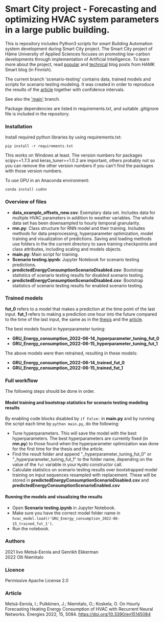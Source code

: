 # Smart City project - Forecasting and optimizing HVAC system parameters in a large public building.

This is repository includes Python3 scripts for smart Building Automation system development during Smart City project. The Smart City project of Häme University of Applied Sciences focuses on promoting low-carbon developments through implementation of Artificial Intelligence. To learn more about the project, read [popular](https://blog.hamk.fi/hamk-smart/koneoppiminen-alykkaissa-rakennuksissa/) and [technical](https://blog.hamk.fi/hamk-smart/alykaupunki-hanke-edistaa-tekoalyn-tuotteistamista-rakennuksissa/) blog posts from HAMK Smart blog (in Finnish).

The current branch 'scenario-testing' contains data, trained models and scripts for scenario testing modeling. It was created in order to reproduce the results of the [article](https://doi.org/10.3390/en15145084) together with confidence intervals.

See also the ['main'](https://github.com/hamk-uas/HAMK_Smart_City/tree/main) branch.

Package dependencies are listed in requirements.txt, and suitable .gitignore file is included in the repository.

### Installation
Install required python libraries by using requirements.txt:
```
pip install -r requirements.txt
```

This works on Windows at least. The version numbers for packages scipy==1.7.3 and keras_tuner==1.0.2 are important, others probably not so you can remove the other version numbers if you can't find the packages with those version numbers.

To use GPU in an Anaconda environment:

```
conda install cudnn
```

### Overview of files
* __data_example_offsets_new.csv__: Exemplary data set. Includes data for multiple HVAC parameters in addition to weather variables. The whole data set has been downsampled to hourly temporal granularity.
* __rnn.py__: Class structure for RNN model and their training. Includes methods for data preprocessing, hyperparameter optimization, model training and visualization of predictions. Saving and loading methods use folders in the the current directory to save training checkpoints and class attributes, including scaling and models objects. 
* __main.py__: Main script for training.
* __Scenario testing.ipynb__: Jupyter Notebook for scenario testing predictions.
* __predictedEnergyConsumptionScenarioDisabled.csv__: Bootstrap statistics of scenario testing results for disabled scenario testing.
* __predictedEnergyConsumptionScenarioDisabled.csv__: Bootstrap statistics of scenario testing results for enabled scenario testing.

### Trained models

__fut_0__ refers to a model that makes a prediction at the time point of the last input. __fut_1__ refers to making a prediction one hour into the future compared to the time of the last input, the same as in the [thesis](http://urn.fi/URN:NBN:fi:aalto-202202061759) and the [article](https://doi.org/10.3390/en15145084).

The best models found in hyperparameter tuning:
* __GRU_Energy_consumption_2022-06-14_hyperparameter_tuning_fut_0__
* __GRU_Energy_consumption_2022-06-15_hyperparameter_tuning_fut_1__

The above models were then retrained, resulting in these models:
* __GRU_Energy_consumption_2022-06-14_trained_fut_0__
* __GRU_Energy_consumption_2022-06-15_trained_fut_1__

### Full workflow

The following steps should be done in order.

#### Model training and bootstrap statistics for scenario testing modeling results
By enabling code blocks disabled by `if False:` in __main.py__ and by running the script each time by `python main.py`, do the following:
* Tune hyperparameters. This will save the model with the best hyperparameters. The best hyperparameters are currently fixed (in __rnn.py__) to those found when the hyperparameter optimization was done for the first time for the thesis and the article.
* Find the result folder and append "_hyperparameter_tuning_fut_0" or "_hyperparameter_tuning_fut_1" to the folder name, depending on the value of the `fut` variable in your `MyGRU` constructor call.
* Calculate statistics on scenario testing results over bootstrapped model training on input sequences resampled with replacement. These will be stored in __predictedEnergyConsumptionScenarioDisabled.csv__ and __predictedEnergyConsumptionScenarioEnabled.csv__

#### Running the models and visualizing the results
* Open __Scenario testing.ipynb__ in Jupyter Notebook.
* Make sure you have the correct model folder name in `hvac_model.load(r'GRU_Energy_consumption_2022-06-15_trained_fut_1')`.
* Run the notebook.

### Authors
2021 Iivo Metsä-Eerola and Genrikh Ekkerman<br>
2022 Olli Niemitalo

### Licence
Permissive Apache License 2.0

### Article
Metsä-Eerola, I.; Pulkkinen, J.; Niemitalo, O.; Koskela, O. On Hourly Forecasting Heating Energy Consumption of HVAC with Recurrent Neural Networks. Energies 2022, 15, 5084. https://doi.org/10.3390/en15145084
